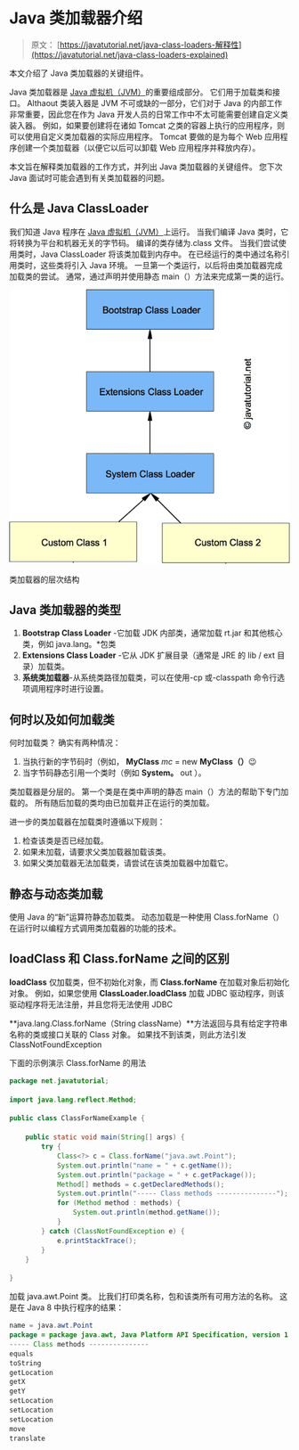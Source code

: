 # Java 类加载器介绍

> 原文： [https://javatutorial.net/java-class-loaders-解释性](https://javatutorial.net/java-class-loaders-explained)

本文介绍了 Java 类加载器的关键组件。

Java 类加载器是 [Java 虚拟机（JVM）](https://javatutorial.net/jvm-explained)的重要组成部分。 它们用于加载类和接口。 Althaout 类装入器是 JVM 不可或缺的一部分，它们对于 Java 的内部工作非常重要，因此您在作为 Java 开发人员的日常工作中不太可能需要创建自定义类装入器。 例如，如果要创建将在诸如 Tomcat 之类的容器上执行的应用程序，则可以使用自定义类加载器的实际应用程序。 Tomcat 要做的是为每个 Web 应用程序创建一个类加载器（以便它以后可以卸载 Web 应用程序并释放内存）。

本文旨在解释类加载器的工作方式，并列出 Java 类加载器的关键组件。 您下次 Java 面试时可能会遇到有关类加载器的问题。

## 什么是 Java ClassLoader

我们知道 Java 程序在 [Java 虚拟机（JVM）](https://javatutorial.net/jvm-explained)上运行。 当我们编译 Java 类时，它将转换为平台和机器无关的字节码。 编译的类存储为.class 文件。 当我们尝试使用类时，Java ClassLoader 将该类加载到内存中。 在已经运行的类中通过名称引用类时，这些类将引入 Java 环境。 一旦第一个类运行，以后将由类加载器完成加载类的尝试。 通常，通过声明并使用静态 main（）方法来完成第一类的运行。

![hierarchy of class loaders](img/36169e47d4b201de13b0869599da1ab7.jpg)

类加载器的层次结构

## Java 类加载器的类型

1.  **Bootstrap Class Loader** -它加载 JDK 内部类，通常加载 rt.jar 和其他核心类，例如 java.lang。*包类
2.  **Extensions Class Loader** -它从 JDK 扩展目录（通常是 JRE 的 lib / ext 目录）加载类。
3.  **系统类加载器**-从系统类路径加载类，可以在使用-cp 或-classpath 命令行选项调用程序时进行设置。

## 何时以及如何加载类

何时加载类？ 确实有两种情况：

1.  当执行新的字节码时（例如， **MyClass** _mc_ = new **MyClass（）**😉
2.  当字节码静态引用一个类时（例如 **System。** out ）。

类加载器是分层的。 第一个类是在类中声明的静态 main（）方法的帮助下专门加载的。 所有随后加载的类均由已加载并正在运行的类加载。

进一步的类加载器在加载类时遵循以下规则：

1.  检查该类是否已经加载。
2.  如果未加载，请要求父类加载器加载该类。
3.  如果父类加载器无法加载类，请尝试在该类加载器中加载它。

## 静态与动态类加载

使用 Java 的“新”运算符静态加载类。 动态加载是一种使用 Class.forName（）在运行时以编程方式调用类加载器的功能的技术。

## loadClass 和 Class.forName 之间的区别

**loadClass** 仅加载类，但不初始化对象，而 **Class.forName** 在加载对象后初始化对象。 例如，如果您使用 **ClassLoader.loadClass** 加载 JDBC 驱动程序，则该驱动程序将无法注册，并且您将无法使用 JDBC

**java.lang.Class.forName（String className）**方法返回与具有给定字符串名称的类或接口关联的 Class 对象。 如果找不到该类，则此方法引发 ClassNotFoundException

下面的示例演示 Class.forName 的用法

```java
package net.javatutorial;

import java.lang.reflect.Method;

public class ClassForNameExample {

	public static void main(String[] args) {
		try {
			Class<?> c = Class.forName("java.awt.Point");
			System.out.println("name = " + c.getName());
			System.out.println("package = " + c.getPackage());
			Method[] methods = c.getDeclaredMethods();
			System.out.println("----- Class methods ---------------");
			for (Method method : methods) {
				System.out.println(method.getName());
			}
		} catch (ClassNotFoundException e) {
			e.printStackTrace();
		}
	}

}
```

加载 java.awt.Point 类。 比我们打印类名称，包和该类所有可用方法的名称。 这是在 Java 8 中执行程序的结果：

```java
name = java.awt.Point
package = package java.awt, Java Platform API Specification, version 1.8
----- Class methods ---------------
equals
toString
getLocation
getX
getY
setLocation
setLocation
setLocation
move
translate
```